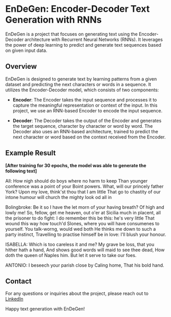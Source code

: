 # EnDeGen: Encoder-Decoder Text Generation with RNNs

EnDeGen is a project that focuses on generating text using the Encoder-Decoder architecture with Recurrent Neural Networks (RNNs). It leverages the power of deep learning to predict and generate text sequences based on given input data.

## Overview

EnDeGen is designed to generate text by learning patterns from a given dataset and predicting the next characters or words in a sequence. It utilizes the Encoder-Decoder model, which consists of two components:

* **Encoder**: The Encoder takes the input sequence and processes it to capture the meaningful representation or context of the input. In this project, we use an RNN-based Encoder to encode the input sequence.

* **Decoder**: The Decoder takes the output of the Encoder and generates the target sequence, character by character or word by word. The Decoder also uses an RNN-based architecture, trained to predict the next character or word based on the context received from the Encoder.


## Example Result 
**[After training for 30 epochs, the model was able to generate the following text]**

All: How nigh should do boys where no harm to keep
Than younger conference was a point of your
Boint powers. What, will our princely father York?
Upon my love, think'st thou that I am little
That go to chastity of our intone humour
will church the mighty look od all in 

Bolingbroke:
Be it so I have the let morn of your
having breath? Of high and lowly me!
So, fellow, get me heaven, out o'er at Sicilia
much in placent, all the prisoner to do fight:
I do remember this be this: he's very little
That wound this way how touch'd Slones, where you
will have consumenes to yourself. You talk-worng, would wed both
He thinks me down to such a party instinct,
Travelling to practise himself be in love:
I'll blush your honour.

ISABELLA:
Which is too careless it and me?
My grave be loss, that you hither hath a hand,
And shows good words will maid to see thee dead,
How doth the queen of Naples him.
But let it serve to take our foes.

ANTONIO:
I beseech your parish close by Caling home,
That his bold hand.


## Contact
For any questions or inquiries about the project, please reach out to [LinkedIn](https://www.linkedin.com/in/mohres)

Happy text generation with EnDeGen!